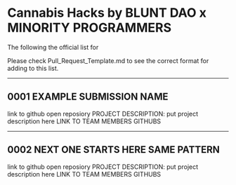 # Cannabis Hacks by BLUNT DAO x MINORITY PROGRAMMERS

The following the official list for 

Please check Pull_Request_Template.md to see the correct format for adding to this list.


_________________________________________
## 0001 EXAMPLE SUBMISSION NAME
link to github open reposiory
PROJECT DESCRIPTION: put project description here
LINK TO TEAM MEMBERS GITHUBS

_________________________________________
## 0002 NEXT ONE STARTS HERE SAME PATTERN
link to github open reposiory
PROJECT DESCRIPTION: put project description here
LINK TO TEAM MEMBERS GITHUBS
